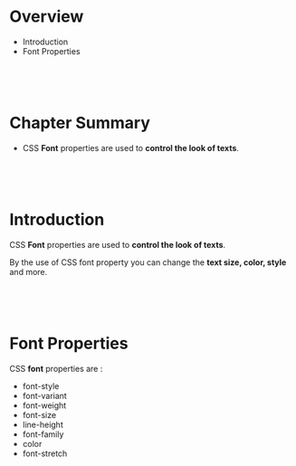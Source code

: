 # Overview

- Introduction
- Font Properties

&nbsp;

&nbsp;

# Chapter Summary

- CSS **Font** properties are used to **control the look of texts**.

&nbsp;

&nbsp;

# Introduction

CSS **Font** properties are used to **control the look of texts**.

By the use of CSS font property you can change the **text size, color, style** and more.

&nbsp;

&nbsp;

# Font Properties

CSS **font** properties are :

- font-style
- font-variant
- font-weight
- font-size
- line-height
- font-family
- color
- font-stretch

&nbsp;

&nbsp;
